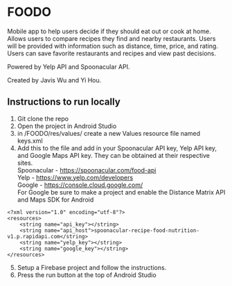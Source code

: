 # FOODO

Mobile app to help users decide if they should eat out or cook at home. Allows users to compare recipes they find and nearby restaurants. Users will be provided with information such as distance, time, price, and rating. Users can save favorite restaurants and recipes and view past decisions. 

Powered by Yelp API and Spoonacular API. 

Created by Javis Wu and Yi Hou.

## Instructions to run locally
1. Git clone the repo
2. Open the project in Android Studio
3. in /FOODO/res/values/ create a new Values resource file named keys.xml
4. Add this to the file and add in your Spoonacular API key, Yelp API key, and Google Maps API key. They can be obtained at their respective sites. <br>
Spoonacular - https://spoonacular.com/food-api <br>
Yelp - https://www.yelp.com/developers <br>
Google - https://console.cloud.google.com/ <br>
For Google be sure to make a project and enable the Distance Matrix API and Maps SDK for Android <br>
```
<?xml version="1.0" encoding="utf-8"?>
<resources>
    <string name="api_key"></string>
    <string name="api_host">spoonacular-recipe-food-nutrition-v1.p.rapidapi.com</string>
    <string name="yelp_key"></string>
    <string name="google_key"></string>
</resources>
```
5. Setup a Firebase project and follow the instructions. 
6. Press the run button at the top of Android Studio
